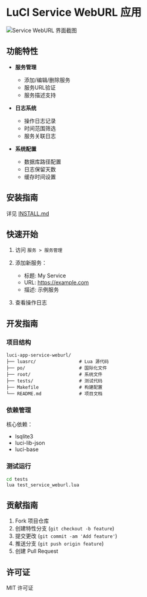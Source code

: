 # LuCI Service WebURL 应用

![Service WebURL 界面截图](screenshots/service-list.png)

## 功能特性

- **服务管理**
  - 添加/编辑/删除服务
  - 服务URL验证
  - 服务描述支持

- **日志系统**
  - 操作日志记录
  - 时间范围筛选
  - 服务关联日志

- **系统配置**
  - 数据库路径配置
  - 日志保留天数
  - 缓存时间设置

## 安装指南

详见 [INSTALL.md](INSTALL.md)

## 快速开始

1. 访问 `服务 > 服务管理`
2. 添加新服务：
   - 标题: My Service
   - URL: https://example.com
   - 描述: 示例服务

3. 查看操作日志

## 开发指南

### 项目结构

```
luci-app-service-weburl/
├── luasrc/                # Lua 源代码
├── po/                    # 国际化文件
├── root/                  # 系统文件
├── tests/                 # 测试代码
├── Makefile               # 构建配置
└── README.md              # 项目文档
```

### 依赖管理

核心依赖：
- lsqlite3
- luci-lib-json
- luci-base

### 测试运行

```bash
cd tests
lua test_service_weburl.lua
```

## 贡献指南

1. Fork 项目仓库
2. 创建特性分支 (`git checkout -b feature`)
3. 提交更改 (`git commit -am 'Add feature'`)
4. 推送分支 (`git push origin feature`)
5. 创建 Pull Request

## 许可证

MIT 许可证